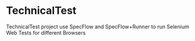 # TechnicalTest
TechnicalTest project use SpecFlow and SpecFlow+Runner to run Selenium Web Tests for different Browsers
